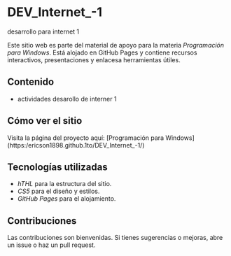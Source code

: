 # DEV_Internet_-1
desarrollo para internet 1

Este sitio web es parte del material de apoyo para la materia *Programación para Windows*. Está alojado en GitHub Pages y contiene recursos interactivos, presentaciones y enlacesa herramientas útiles.

## Contenido
- actividades desarollo de interner 1 

## Cómo ver el sitio
Visita la página del proyecto aquí: [Programación para Windows] (https:/ericson1898.github.1to/DEV_Internet_-1/)

## Tecnologías utilizadas
- *hTHL* para la estructura del sitio.
- *CS5* para el diseño y estilos.
- *GitHub Pages* para el alojamiento.

## Contribuciones
Las contribuciones son bienvenidas. Si tienes sugerencias o mejoras, abre un issue o haz un pull request.
